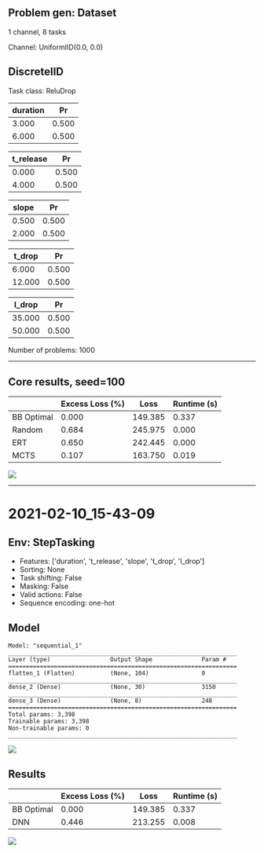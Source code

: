 Problem gen: Dataset
---
1 channel, 8 tasks

Channel: UniformIID(0.0, 0.0)

DiscreteIID
---
Task class: ReluDrop

|   duration |    Pr |
|------------|-------|
|      3.000 | 0.500 |
|      6.000 | 0.500 |

|   t_release |    Pr |
|-------------|-------|
|       0.000 | 0.500 |
|       4.000 | 0.500 |

|   slope |    Pr |
|---------|-------|
|   0.500 | 0.500 |
|   2.000 | 0.500 |

|   t_drop |    Pr |
|----------|-------|
|    6.000 | 0.500 |
|   12.000 | 0.500 |

|   l_drop |    Pr |
|----------|-------|
|   35.000 | 0.500 |
|   50.000 | 0.500 |

Number of problems: 1000

---

Core results, seed=100
---

|            |   Excess Loss (%) |    Loss |   Runtime (s) |
|------------|-------------------|---------|---------------|
| BB Optimal |             0.000 | 149.385 |         0.337 |
| Random     |             0.684 | 245.975 |         0.000 |
| ERT        |             0.650 | 242.445 |         0.000 |
| MCTS       |             0.107 | 163.750 |         0.019 |

![](../images/temp/2021-02-10_15-32-55.png)

---

# 2021-02-10_15-43-09

Env: StepTasking
---

- Features: ['duration', 't_release', 'slope', 't_drop', 'l_drop']
- Sorting: None
- Task shifting: False
- Masking: False
- Valid actions: False
- Sequence encoding: one-hot

Model 
---
```
Model: "sequential_1"
_________________________________________________________________
Layer (type)                 Output Shape              Param #   
=================================================================
flatten_1 (Flatten)          (None, 104)               0         
_________________________________________________________________
dense_2 (Dense)              (None, 30)                3150      
_________________________________________________________________
dense_3 (Dense)              (None, 8)                 248       
=================================================================
Total params: 3,398
Trainable params: 3,398
Non-trainable params: 0
_________________________________________________________________
```

![](../images/temp/2021-02-10_15-43-09_train.png)

Results
---

|            |   Excess Loss (%) |    Loss |   Runtime (s) |
|------------|-------------------|---------|---------------|
| BB Optimal |             0.000 | 149.385 |         0.337 |
| DNN        |             0.446 | 213.255 |         0.008 |

![](../images/temp/2021-02-10_15-43-09.png)

